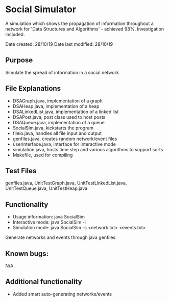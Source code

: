 # Social Simulator
A simulation which shows the propagation of information throughout a network for 'Data Structures and Algorithms' - achieved 98%. Investigation included. 

Date created: 28/10/19
Date last modified: 28/10/19

## Purpose
Simulate the spread of information in a social network

## File Explanations
- DSAGraph.java, implementation of a graph 
- DSAHeap.java, implementation of a heap
- DSALinkedList.java, implementation of a linked list 
- DSAPost.java, post class used to host posts
- DSAQueue.java, implementation of a queue
- SocialSim.java, kickstarts the program
- fileio.java, handles all file input and output
- genfiles.java, creates random network/event files
- userinterface.java, interface for interactive mode             
- simulation.java, hosts time step and various algorithms to support sorts 
- Makefile, used for compiling

## Test Files
genfiles.java, UnitTestGraph.java, UnitTestLinkedList.java, UnitTestQueue.java, UnitTestHeap.java

## Functionality
- Usage information: java SocialSim
- Interactive mode: java SocialSim -i
- Simulation mode: java SocialSim -s <network.txt> <events.txt> <likeProb> <followProb>

Generate networks and events through java genfiles <numPeople> <numConnections>

## Known bugs:
N/A
    
## Additional functionality 
- Added smart auto-generating networks/events
